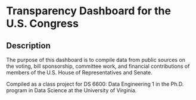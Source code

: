 # Transparency Dashboard for the U.S. Congress
## Description
The purpose of this dashboard is to compile data from public sources on the voting, bill sponsorship, committee work, and financial contributions of members of the U.S. House of Representatives and Senate. 

Compiled as a class project for DS 6600: Data Engineering 1 in the Ph.D. program in Data Science at the University of Virginia. 